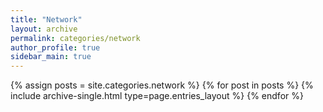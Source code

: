 ```yaml
---
title: "Network"
layout: archive
permalink: categories/network
author_profile: true
sidebar_main: true
---
```


{% assign posts = site.categories.network %}
  {% for post in posts %} {% include archive-single.html type=page.entries_layout %} {% endfor %}